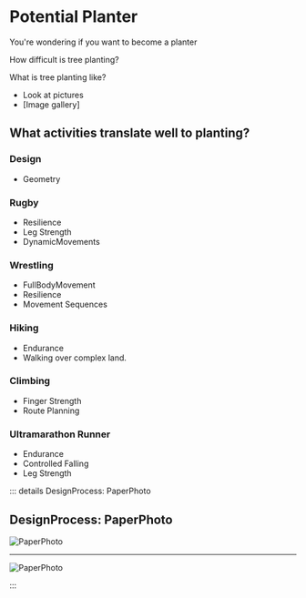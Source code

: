 # Potential Planter


You're wondering if you want to become a planter

How difficult is tree planting?

What is tree planting like?

- Look at pictures
- [Image gallery]



## What activities translate well to planting?

### Design
- Geometry

### Rugby
- Resilience
- Leg Strength
- DynamicMovements

### Wrestling
- FullBodyMovement
- Resilience
- Movement Sequences

### Hiking
- Endurance
- Walking over complex land.

### Climbing
- Finger Strength
- Route Planning

### Ultramarathon Runner
- Endurance
- Controlled Falling
- Leg Strength

::: details DesignProcess: PaperPhoto

## DesignProcess: PaperPhoto

![PaperPhoto](/Paper_BetaQuote.jpg)

---

![PaperPhoto](/Paper_BetaQuote2.jpg)

:::
